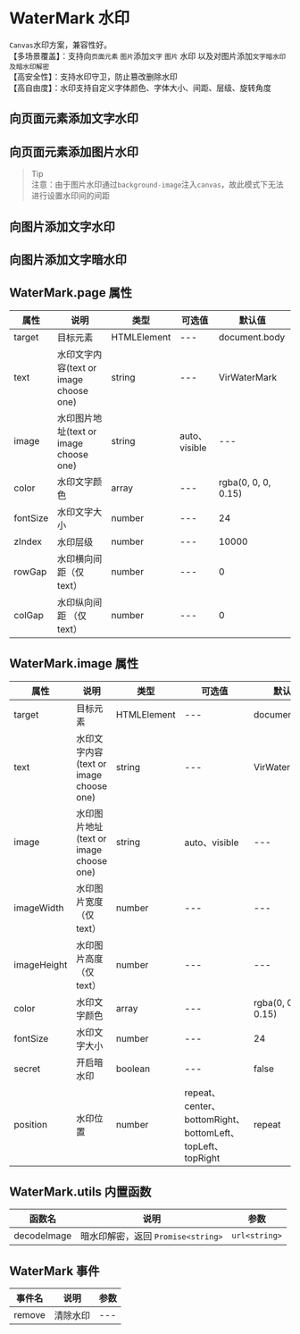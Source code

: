 <script setup>

</script>

# WaterMark 水印

`Canvas`水印方案，兼容性好。<br>
【多场景覆盖】：支持向`页面元素` `图片`添加`文字` `图片` 水印 以及对图片添加`文字暗水印及暗水印解密`<br>
【高安全性】：支持水印守卫，防止篡改删除水印<br>
【高自由度】：水印支持自定义字体颜色、字体大小、间距、层级、旋转角度<br>

## 向页面元素添加文字水印

## 向页面元素添加图片水印

> Tip<br>
> 注意：由于图片水印通过`background-image`注入`canvas`，故此模式下无法进行设置水印间的间距

## 向图片添加文字水印

## 向图片添加文字暗水印

## WaterMark.page 属性

| 属性     | 说明                                   | 类型        | 可选值        | 默认值              |
| -------- | -------------------------------------- | ----------- | ------------- | ------------------- |
| target   | 目标元素                               | HTMLElement | ---           | document.body       |
| text     | 水印文字内容(text or image choose one) | string      | ---           | VirWaterMark        |
| image    | 水印图片地址(text or image choose one) | string      | auto、visible | ---                 |
| color    | 水印文字颜色                           | array       | ---           | rgba(0, 0, 0, 0.15) |
| fontSize | 水印文字大小                           | number      | ---           | 24                  |
| zIndex   | 水印层级                               | number      | ---           | 10000               |
| rowGap   | 水印横向间距（仅 text）                | number      | ---           | 0                   |
| colGap   | 水印纵向间距 （仅 text）               | number      | ---           | 0                   |

## WaterMark.image 属性

| 属性        | 说明                                   | 类型        | 可选值                                                     | 默认值              |
| ----------- | -------------------------------------- | ----------- | ---------------------------------------------------------- | ------------------- |
| target      | 目标元素                               | HTMLElement | ---                                                        | document.body       |
| text        | 水印文字内容(text or image choose one) | string      | ---                                                        | VirWaterMark        |
| image       | 水印图片地址(text or image choose one) | string      | auto、visible                                              | ---                 |
| imageWidth  | 水印图片宽度 （仅 text）               | number      | ---                                                        | ---                 |
| imageHeight | 水印图片高度 （仅 text）               | number      | ---                                                        | ---                 |
| color       | 水印文字颜色                           | array       | ---                                                        | rgba(0, 0, 0, 0.15) |
| fontSize    | 水印文字大小                           | number      | ---                                                        | 24                  |
| secret      | 开启暗水印                             | boolean     | ---                                                        | false               |
| position    | 水印位置                               | number      | repeat、center、bottomRight、bottomLeft、topLeft、topRight | repeat              |

## WaterMark.utils 内置函数

| 函数名      | 说明                               | 参数          |
| ----------- | ---------------------------------- | ------------- |
| decodeImage | 暗水印解密，返回 `Promise<string>` | `url<string>` |

## WaterMark 事件

| 事件名 | 说明     | 参数 |
| ------ | -------- | ---- |
| remove | 清除水印 | ---  |
